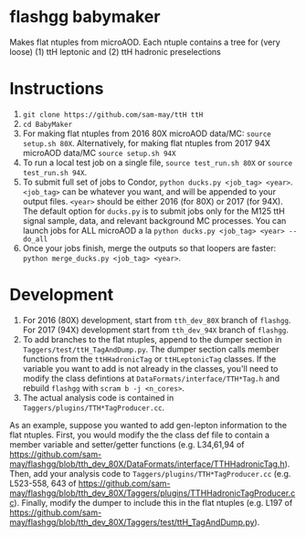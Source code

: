 # flashgg babymaker
Makes flat ntuples from microAOD. Each ntuple contains a tree for (very loose) (1) ttH leptonic and (2) ttH hadronic preselections

# Instructions
1. `git clone https://github.com/sam-may/ttH ttH`
2. `cd BabyMaker`
3. For making flat ntuples from 2016 80X microAOD data/MC: `source setup.sh 80X`. Alternatively, for making flat ntuples from 2017 94X microAOD data/MC `source setup.sh 94X`
4. To run a local test job on a single file, `source test_run.sh 80X` or `source test_run.sh 94X`.
5. To submit full set of jobs to Condor, `python ducks.py <job_tag> <year>`. `<job_tag>` can be whatever you want, and will be appended to your output files. `<year>` should be either 2016 (for 80X) or 2017 (for 94X). The default option for `ducks.py` is to submit jobs only for the M125 ttH signal sample, data, and relevant background MC processes. You can launch jobs for ALL microAOD a la `python ducks.py <job_tag> <year> --do_all`
6. Once your jobs finish, merge the outputs so that loopers are faster: `python merge_ducks.py <job_tag> <year>`.

# Development
1. For 2016 (80X) development, start from `tth_dev_80X` branch of `flashgg`. For 2017 (94X) development start from `tth_dev_94X` branch of `flashgg`.
2. To add branches to the flat ntuples, append to the dumper section in `Taggers/test/ttH_TagAndDump.py`. The dumper section calls member functions from the `ttHHadronicTag` or `ttHLeptonicTag` classes. If the variable you want to add is not already in the classes, you'll need to modify the class defintions at `DataFormats/interface/TTH*Tag.h` and rebuild `flashgg` with `scram b -j <n_cores>`. 
3. The actual analysis code is contained in `Taggers/plugins/TTH*TagProducer.cc`.

As an example, suppose you wanted to add gen-lepton information to the flat ntuples. First, you would modify the the class def file to contain a member variable and setter/getter functions (e.g. L34,61,94 of https://github.com/sam-may/flashgg/blob/tth_dev_80X/DataFormats/interface/TTHHadronicTag.h). Then, add your analysis code to `Taggers/plugins/TTH*TagProducer.cc` (e.g. L523-558, 643 of https://github.com/sam-may/flashgg/blob/tth_dev_80X/Taggers/plugins/TTHHadronicTagProducer.cc). Finally, modify the dumper to include this in the flat ntuples (e.g. L197 of https://github.com/sam-may/flashgg/blob/tth_dev_80X/Taggers/test/ttH_TagAndDump.py).  
